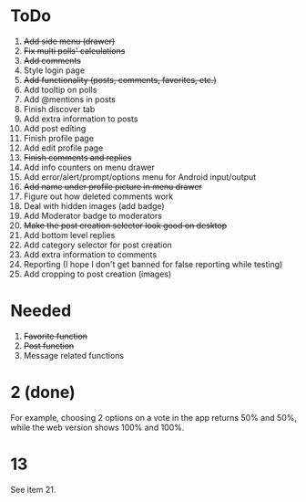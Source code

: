 # ToDo
1. ~~Add side menu (drawer)~~
2. ~~Fix multi polls' calculations~~
3. ~~Add comments~~
4. Style login page
5. ~~Add functionality (posts, comments, favorites, etc.)~~
6. Add tooltip on polls
7. Add @mentions in posts
8. Finish discover tab
9. Add extra information to posts
10. Add post editing
11. Finish profile page
12. Add edit profile page
13. ~~Finish comments and replies~~
14. Add info counters on menu drawer
15. Add error/alert/prompt/options menu for Android input/output
16. ~~Add name under profile picture in menu drawer~~
17. Figure out how deleted comments work
18. Deal with hidden images (add badge)
19. Add Moderator badge to moderators
20. ~~Make the post creation selector look good on desktop~~
21. Add bottom level replies
22. Add category selector for post creation
23. Add extra information to comments
24. Reporting (I hope I don't get banned for false reporting while testing)
25. Add cropping to post creation (images)

# Needed
1. ~~Favorite function~~
2. ~~Post function~~
3. Message related functions

# 2 (done)
For example, choosing 2 options on a vote in the app returns 50% and 50%, while the web version shows 100% and 100%.

# 13
See item 21.